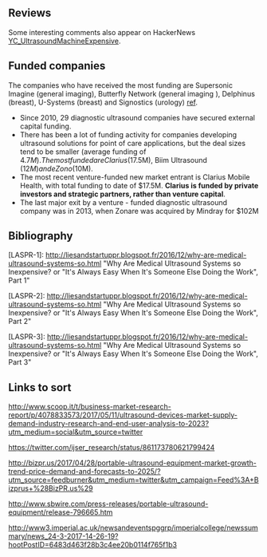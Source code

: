 


## Reviews

Some interesting comments also appear on HackerNews [YC_UltrasoundMachineExpensive].


## Funded companies

The companies who have received the most funding are Supersonic Imagine (general imaging), Butterfly Network (general imaging ), Delphinus (breast), U-Systems (breast) and Signostics (urology) [ref][Funding Analysis of Diagnostic Ultrasound Companies].
* Since 2010, 29 diagnostic ultrasound companies have secured external capital funding.
* There has been a lot of funding activity for companies developing ultrasound solutions for point of care applications, but the deal sizes tend to be smaller (average funding of $4.7M). The most funded are Clarius ($17.5M), Biim Ultrasound ($12M) and  eZono ($10M).
* The most recent venture-funded new market entrant is Clarius Mobile Health, with total funding to date of $17.5M. __Clarius is funded by  private investors and strategic partners, rather than venture capital__. 
* The last major exit by a venture - funded diagnostic ultrasound company was in 2013, when Zonare was acquired by Mindray for $102M

## Bibliography

[Funding Analysis of Diagnostic Ultrasound Companies]: http://signifyresearch.net/wp-content/uploads/2017/05/09.05.2017_V3_Investment-Analysis-of-Ultrasound-Companies.pdf "Funding Analysis of Diagnostic Ultrasound Companies"


[YC_UltrasoundMachineExpensive]: https://news.ycombinator.com/item?id=13230741  "(YC) Why Are Ultrasound Machines So Expensive? "

[UltrasoundMachineExpensive]: https://maori.geek.nz/why-are-ultrasound-machines-so-expensive-623ce91d8402#.i248tzcq5 "Why Are Ultrasound Machines So Expensive?"

[LASPR-1]: http://liesandstartuppr.blogspot.fr/2016/12/why-are-medical-ultrasound-systems-so.html  "Why Are Medical Ultrasound Systems so Inexpensive? or "It's Always Easy When It's Someone Else Doing the Work", Part 1"

[LASPR-2]: http://liesandstartuppr.blogspot.fr/2016/12/why-are-medical-ultrasound-systems-so.html  "Why Are Medical Ultrasound Systems so Inexpensive? or "It's Always Easy When It's Someone Else Doing the Work", Part 2"

[LASPR-3]: http://liesandstartuppr.blogspot.fr/2016/12/why-are-medical-ultrasound-systems-so.html  "Why Are Medical Ultrasound Systems so Inexpensive? or "It's Always Easy When It's Someone Else Doing the Work", Part 3"

[ZMR-MarketSize]: https://globenewswire.com/news-release/2016/08/11/863499/0/en/Ultrasound-Market-Poised-to-Surge-from-USD-5-20-Billion-in-2015-to-USD-6-90-Billion-Globally-by-2021-ZionMarketResearch-Com.html "Ultrasound Market Poised to Surge from USD 5.20 Billion in 2015 to USD 6.90 Billion, Globally by 2021"

[KeyProducers]: http://www.ultrasolutions.com/ultrasound-machines-by-manufacturer "Main producers"

[ListOfProducers]: http://www.medicalexpo.com/medical-manufacturer/ultrasound-system-17689.html "List of ultrasound devices manufacturers"

[RM-MR]: http://www.prnewswire.com/news-releases/medical-ultrasound-devices-report-2016-technologies-and-global-markets-2015-2021---research-and-markets-300365107.html "Example of market research"

[RM-MR2]: http://www.researchandmarkets.com/research/9wmgfb/medical "Example of market research (original page) at 5k€"

[PIEZO]: https://www.ncbi.nlm.nih.gov/pmc/articles/PMC4223717/ "Piezoelectric single crystals for ultrasonic transducers in biomedical applications"

[COGS_S2N]: http://www.s2nhealth.com/pages/blog/2014/5/22/emerging-med-tech-margins-dont-think-price-think-cogs "Emerging Med Tech Margins - Don't Think Price, Think COGS"

[BCG_EM]: https://www.bcg.com/publications/2017/globalization-medical-devices-technology-medtech-may-be-emerging-markets-next-new-thing.aspx "Medtech May Be Emerging Markets’ Next New Thing"

[Emerging_BM]: http://openhardware.metajnl.com/articles/10.5334/joh.4/ "Emerging Business Models for Open Source Hardware"

## Links to sort

http://www.scoop.it/t/business-market-research-report/p/4078833573/2017/05/11/ultrasound-devices-market-supply-demand-industry-research-and-end-user-analysis-to-2023?utm_medium=social&utm_source=twitter

https://twitter.com/ijser_research/status/861173780621799424





http://bizpr.us/2017/04/28/portable-ultrasound-equipment-market-growth-trend-price-demand-and-forecasts-to-2025/?utm_source=feedburner&utm_medium=twitter&utm_campaign=Feed%3A+Bizprus+%28BizPR.us%29

http://www.sbwire.com/press-releases/portable-ultrasound-equipment/release-796665.htm

http://www3.imperial.ac.uk/newsandeventspggrp/imperialcollege/newssummary/news_24-3-2017-14-26-19?hootPostID=6483d463f28b3c4ee20b0114f765f1b3

